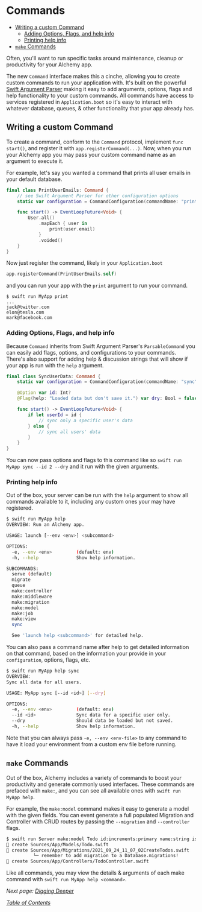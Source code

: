 # Commands

- [Writing a custom Command](#writing-a-custom-command)
  * [Adding Options, Flags, and help info](#adding-options-flags-and-help-info)
  * [Printing help info](#printing-help-info)
- [`make` Commands](#make-commands)

Often, you'll want to run specific tasks around maintenance, cleanup or productivity for your Alchemy app.

The new `Command` interface makes this a cinche, allowing you to create custom commands to run your application with. It's built on the powerful [Swift Argument Parser](https://github.com/apple/swift-argument-parser) making it easy to add arguments, options, flags and help functionality to your custom commands. All commands have access to services registered in `Application.boot` so it's easy to interact with whatever database, queues, & other functionality that your app already has.

## Writing a custom Command 

To create a command, conform to the `Command` protocol, implement `func start()`, and register it with `app.registerCommand(...)`. Now, when you run your Alchemy app you may pass your custom command name as an argument to execute it.

For example, let's say you wanted a command that prints all user emails in your default database.

```swift
final class PrintUserEmails: Command {
    // see Swift Argument Parser for other configuration options
    static var configuration = CommandConfiguration(commandName: "print")

    func start() -> EventLoopFuture<Void> {
        User.all()
            .mapEach { user in
                print(user.email)
            }
            .voided()
    }
}
```

Now just register the command, likely in your `Application.boot`

```swift
app.registerCommand(PrintUserEmails.self)
```

and you can run your app with the `print` argument to run your command.

```
$ swift run MyApp print
...
jack@twitter.com
elon@tesla.com
mark@facebook.com
```

### Adding Options, Flags, and help info

Because `Command` inherits from Swift Argument Parser's `ParsableCommand` you can easily add flags, options, and configurations to your commands. There's also support for adding help & discussion strings that will show if your app is run with the `help` argument.

```swift
final class SyncUserData: Command {
    static var configuration = CommandConfiguration(commandName: "sync", discussion: "Sync all data for all users.")

    @Option var id: Int?
    @Flag(help: "Loaded data but don't save it.") var dry: Bool = false

    func start() -> EventLoopFuture<Void> {
        if let userId = id {
            // sync only a specific user's data
        } else {
            // sync all users' data
        }
    }
}
```

You can now pass options and flags to this command like so `swift run MyApp sync --id 2 --dry` and it run with the given arguments.

### Printing help info

Out of the box, your server can be run with the `help` argument to show all commands available to it, including any custom ones your may have registered.

```bash
$ swift run MyApp help
OVERVIEW: Run an Alchemy app.

USAGE: launch [--env <env>] <subcommand>

OPTIONS:
  -e, --env <env>         (default: env)
  -h, --help              Show help information.

SUBCOMMANDS:
  serve (default)
  migrate
  queue
  make:controller
  make:middleware
  make:migration
  make:model
  make:job
  make:view
  sync

  See 'launch help <subcommand>' for detailed help.
```

You can also pass a command name after help to get detailed information on that command, based on the information your provide in your `configuration`, options, flags, etc.

```bash
$ swift run MyApp help sync
OVERVIEW:
Sync all data for all users.

USAGE: MyApp sync [--id <id>] [--dry]

OPTIONS:
  -e, --env <env>         (default: env)
  --id <id>               Sync data for a specific user only.
  --dry                   Should data be loaded but not saved.
  -h, --help              Show help information.
```

Note that you can always pass `-e, --env <env-file>` to any command to have it load your environment from a custom env file before running.

## `make` Commands

Out of the box, Alchemy includes a variety of commands to boost your productivity and generate commonly used interfaces. These commands are prefaced with `make:`, and you can see all available ones with `swift run MyApp help`.

For example, the `make:model` command makes it easy to generate a model with the given fields. You can event generate a full populated Migration and Controller with CRUD routes by passing the `--migration` and `--controller` flags.

```bash
$ swift run Server make:model Todo id:increments:primary name:string is_done:bool user_id:bigint:references.users.id --migration --controller
🧪 create Sources/App/Models/Todo.swift
🧪 create Sources/App/Migrations/2021_09_24_11_07_02CreateTodos.swift
          └─ remember to add migration to a Database.migrations!
🧪 create Sources/App/Controllers/TodoController.swift
```

Like all commands, you may view the details & arguments of each make command with `swift run MyApp help <command>`.


_Next page: [Digging Deeper](10_DiggingDeeper.md)_

_[Table of Contents](/Docs#docs)_